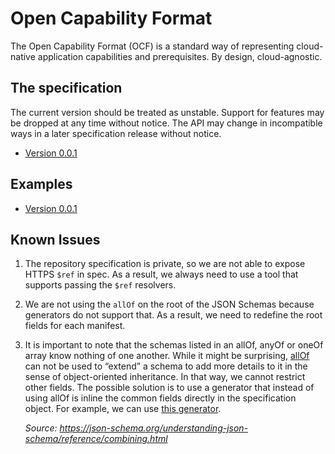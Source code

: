 # Open Capability Format

The Open Capability Format (OCF) is a standard way of representing cloud-native application capabilities and prerequisites. By design, cloud-agnostic.

## The specification

The current version should be treated as unstable. Support for features may be dropped at any time without notice. The API may change in incompatible ways in a later specification release without notice.

* [Version 0.0.1](./0.0.1/schema)

## Examples

* [Version 0.0.1](./0.0.1/examples)

## Known Issues

1. The repository specification is private, so we are not able to expose HTTPS `$ref` in spec. As a result, we always need to use a tool that supports passing the `$ref` resolvers.
2. We are not using the `allOf` on the root of the JSON Schemas because generators do not support that. As a result, we need to redefine the root fields for each manifest.  
3. It is important to note that the schemas listed in an allOf, anyOf or oneOf array know nothing of one another. While it might be surprising, [allOf](https://json-schema.org/understanding-json-schema/reference/combining.html#allof) can not be used to “extend” a schema to add more details to it in the sense of object-oriented inheritance. 
   In that way, we cannot restrict other fields. The possible solution is to use a generator that instead of using allOf is inline the common fields directly in the specification object. For example, we can use [this generator](https://github.com/mokkabonna/json-schema-merge-allof). 

   _Source: https://json-schema.org/understanding-json-schema/reference/combining.html_
